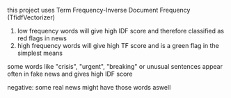 this project uses Term Frequency-Inverse Document Frequency (TfidfVectorizer)
1. low frequency words will give high IDF score and therefore classified as red flags in news
2. high frequency words will give high TF score and is a green flag in the simplest means

some words like "crisis", "urgent", "breaking" or unusual sentences appear often in fake news and gives high IDF score

negative:
some real news might have those words aswell
